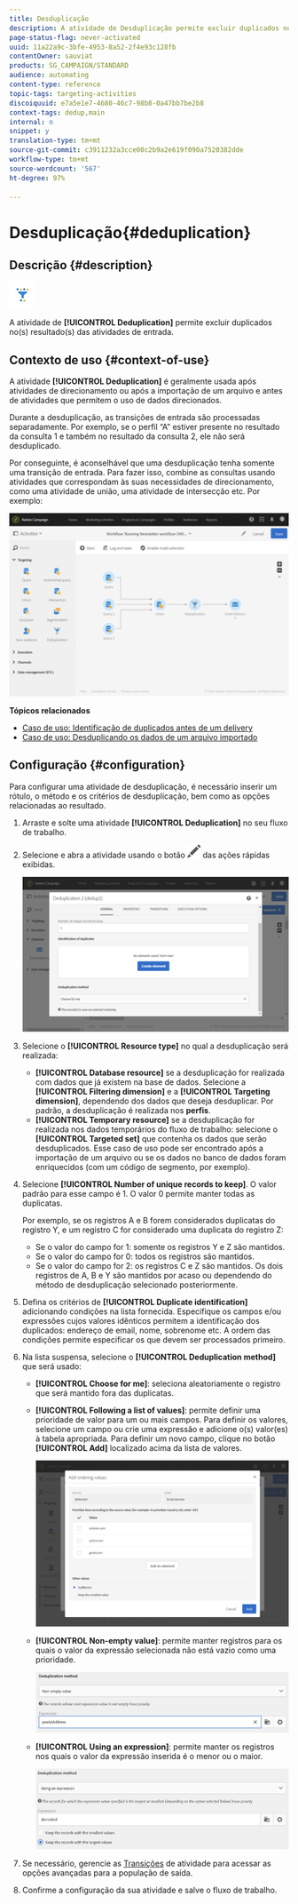 ```yaml
---
title: Desduplicação
description: A atividade de Desduplicação permite excluir duplicados no(s) resultado(s) das atividades de entrada.
page-status-flag: never-activated
uuid: 11a22a9c-3bfe-4953-8a52-2f4e93c128fb
contentOwner: sauviat
products: SG_CAMPAIGN/STANDARD
audience: automating
content-type: reference
topic-tags: targeting-activities
discoiquuid: e7a5e1e7-4680-46c7-98b8-0a47bb7be2b8
context-tags: dedup,main
internal: n
snippet: y
translation-type: tm+mt
source-git-commit: c3911232a3cce00c2b9a2e619f090a7520382dde
workflow-type: tm+mt
source-wordcount: '567'
ht-degree: 97%

---
```



# Desduplicação{#deduplication}

## Descrição {#description}

![](assets/deduplication.png)

A atividade de **[!UICONTROL Deduplication]** permite excluir duplicados no(s) resultado(s) das atividades de entrada.

## Contexto de uso {#context-of-use}

A atividade **[!UICONTROL Deduplication]** é geralmente usada após atividades de direcionamento ou após a importação de um arquivo e antes de atividades que permitem o uso de dados direcionados.

Durante a desduplicação, as transições de entrada são processadas separadamente. Por exemplo, se o perfil “A” estiver presente no resultado da consulta 1 e também no resultado da consulta 2, ele não será desduplicado.

Por conseguinte, é aconselhável que uma desduplicação tenha somente uma transição de entrada. Para fazer isso, combine as consultas usando atividades que correspondam às suas necessidades de direcionamento, como uma atividade de união, uma atividade de intersecção etc. Por exemplo:

![](assets/dedup_bonnepratique.png)

**Tópicos relacionados**

* [Caso de uso: Identificação de duplicados antes de um delivery](../../automating/using/identifying-duplicated-before-delivery.md)
* [Caso de uso: Desduplicando os dados de um arquivo importado](../../automating/using/deduplicating-data-imported-file.md)

## Configuração {#configuration}

Para configurar uma atividade de desduplicação, é necessário inserir um rótulo, o método e os critérios de desduplicação, bem como as opções relacionadas ao resultado.

1. Arraste e solte uma atividade **[!UICONTROL Deduplication]** no seu fluxo de trabalho.
1. Selecione e abra a atividade usando o botão ![](assets/edit_darkgrey-24px.png) das ações rápidas exibidas.

   ![](assets/deduplication_1.png)

1. Selecione o **[!UICONTROL Resource type]** no qual a desduplicação será realizada:

   * **[!UICONTROL Database resource]** se a desduplicação for realizada com dados que já existem na base de dados. Selecione a **[!UICONTROL Filtering dimension]** e a **[!UICONTROL Targeting dimension]**, dependendo dos dados que deseja desduplicar. Por padrão, a desduplicação é realizada nos **perfis**.
   * **[!UICONTROL Temporary resource]** se a desduplicação for realizada nos dados temporários do fluxo de trabalho: selecione o **[!UICONTROL Targeted set]** que contenha os dados que serão desduplicados. Esse caso de uso pode ser encontrado após a importação de um arquivo ou se os dados no banco de dados foram enriquecidos (com um código de segmento, por exemplo).

1. Selecione **[!UICONTROL Number of unique records to keep]**. O valor padrão para esse campo é 1. O valor 0 permite manter todas as duplicatas.

   Por exemplo, se os registros A e B forem considerados duplicatas do registro Y, e um registro C for considerado uma duplicata do registro Z:

   * Se o valor do campo for 1: somente os registros Y e Z são mantidos.
   * Se o valor do campo for 0: todos os registros são mantidos.
   * Se o valor do campo for 2: os registros C e Z são mantidos. Os dois registros de A, B e Y são mantidos por acaso ou dependendo do método de desduplicação selecionado posteriormente.

1. Defina os critérios de **[!UICONTROL Duplicate identification]** adicionando condições na lista fornecida. Especifique os campos e/ou expressões cujos valores idênticos permitem a identificação dos duplicados: endereço de email, nome, sobrenome etc. A ordem das condições permite especificar os que devem ser processados primeiro.
1. Na lista suspensa, selecione o **[!UICONTROL Deduplication method]** que será usado:

   * **[!UICONTROL Choose for me]**: seleciona aleatoriamente o registro que será mantido fora das duplicatas.
   * **[!UICONTROL Following a list of values]**: permite definir uma prioridade de valor para um ou mais campos. Para definir os valores, selecione um campo ou crie uma expressão e adicione o(s) valor(es) à tabela apropriada. Para definir um novo campo, clique no botão **[!UICONTROL Add]** localizado acima da lista de valores.

      ![](assets/deduplication_2.png)

   * **[!UICONTROL Non-empty value]**: permite manter registros para os quais o valor da expressão selecionada não está vazio como uma prioridade.

      ![](assets/deduplication_3.png)

   * **[!UICONTROL Using an expression]**: permite manter os registros nos quais o valor da expressão inserida é o menor ou o maior.

      ![](assets/deduplication_4.png)

1. Se necessário, gerencie as [Transições](../../automating/using/activity-properties.md) de atividade para acessar as opções avançadas para a população de saída.
1. Confirme a configuração da sua atividade e salve o fluxo de trabalho.

